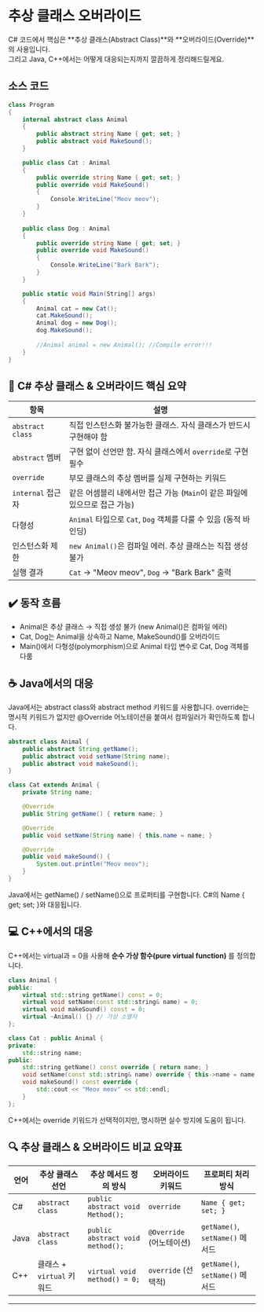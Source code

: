 # 추상 클래스 오버라이드

C# 코드에서 핵심은 **추상 클래스(Abstract Class)**와 **오버라이드(Override)**의 사용입니다.  
그리고 Java, C++에서는 어떻게 대응되는지까지 깔끔하게 정리해드릴게요.

## 소스 코드
```csharp
class Program
{
    internal abstract class Animal
    {
        public abstract string Name { get; set; }
        public abstract void MakeSound();
    }

    public class Cat : Animal
    {
        public override string Name { get; set; }
        public override void MakeSound()
        {
            Console.WriteLine("Meov meov");
        }
    }
    
    public class Dog : Animal
    {
        public override string Name { get; set; }
        public override void MakeSound()
        {
            Console.WriteLine("Bark Bark");
        }
    }

    public static void Main(String[] args)
    {
        Animal cat = new Cat();
        cat.MakeSound();
        Animal dog = new Dog();
        dog.MakeSound();
        
        //Animal animal = new Animal(); //Compile error!!!
    }
}
```



## 🧾 C# 추상 클래스 & 오버라이드 핵심 요약

| 항목               | 설명                                                                 |
|--------------------|----------------------------------------------------------------------|
| `abstract class`   | 직접 인스턴스화 불가능한 클래스. 자식 클래스가 반드시 구현해야 함     |
| `abstract` 멤버    | 구현 없이 선언만 함. 자식 클래스에서 `override`로 구현 필수             |
| `override`         | 부모 클래스의 추상 멤버를 실제 구현하는 키워드                         |
| `internal` 접근자  | 같은 어셈블리 내에서만 접근 가능 (`Main`이 같은 파일에 있으므로 접근 가능) |
| 다형성             | `Animal` 타입으로 `Cat`, `Dog` 객체를 다룰 수 있음 (동적 바인딩)         |
| 인스턴스화 제한    | `new Animal()`은 컴파일 에러. 추상 클래스는 직접 생성 불가               |
| 실행 결과          | `Cat` → "Meov meov", `Dog` → "Bark Bark" 출력                          |



## ✔️ 동작 흐름
- Animal은 추상 클래스 → 직접 생성 불가 (new Animal()은 컴파일 에러)
- Cat, Dog는 Animal을 상속하고 Name, MakeSound()를 오버라이드
- Main()에서 다형성(polymorphism)으로 Animal 타입 변수로 Cat, Dog 객체를 다룸

## ☕ Java에서의 대응
Java에서는 abstract class와 abstract method 키워드를 사용합니다.  override는 명시적 키워드가 없지만 @Override 어노테이션을 붙여서 컴파일러가 확인하도록 합니다.
```java
abstract class Animal {
    public abstract String getName();
    public abstract void setName(String name);
    public abstract void makeSound();
}

class Cat extends Animal {
    private String name;

    @Override
    public String getName() { return name; }

    @Override
    public void setName(String name) { this.name = name; }

    @Override
    public void makeSound() {
        System.out.println("Meov meov");
    }
}
```

Java에서는 getName() / setName()으로 프로퍼티를 구현합니다. C#의 Name { get; set; }와 대응됩니다.


## 💻 C++에서의 대응
C++에서는 virtual과 = 0을 사용해 **순수 가상 함수(pure virtual function)** 를 정의합니다.
```cpp
class Animal {
public:
    virtual std::string getName() const = 0;
    virtual void setName(const std::string& name) = 0;
    virtual void makeSound() const = 0;
    virtual ~Animal() {} // 가상 소멸자
};

class Cat : public Animal {
private:
    std::string name;
public:
    std::string getName() const override { return name; }
    void setName(const std::string& name) override { this->name = name; }
    void makeSound() const override {
        std::cout << "Meov meov" << std::endl;
    }
};
```

C++에서는 override 키워드가 선택적이지만, 명시하면 실수 방지에 도움이 됩니다.


## 🔍 추상 클래스 & 오버라이드 비교 요약표

| 언어   | 추상 클래스 선언        | 추상 메서드 정의 방식                | 오버라이드 키워드     | 프로퍼티 처리 방식             |
|--------|--------------------------|-------------------------------------|------------------------|-------------------------------|
| C#     | `abstract class`         | `public abstract void Method();`    | `override`             | `Name { get; set; }`          |
| Java   | `abstract class`         | `public abstract void method();`    | `@Override` (어노테이션) | `getName()`, `setName()` 메서드 |
| C++    | 클래스 + `virtual` 키워드 | `virtual void method() = 0;`        | `override` (선택적)     | `getName()`, `setName()` 메서드 |

---





